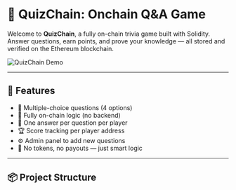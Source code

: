 # 🧠 QuizChain: Onchain Q&A Game  
  
Welcome to **QuizChain**, a fully on-chain trivia game built with Solidity.    
Answer questions, earn points, and prove your knowledge — all stored and verified on the Ethereum blockchain.  
  
![QuizChain Demo](https://media.giphy.com/media/v1.Y2lkPTc5MGI3NjExNjhkNThlYjBkYTRkY2E2ZjRjNzVjMjVjYjc1NzI3ZTY3ZmE1MTkxNCZjdD1n/3o6Zt481isNVuQI1l6/giphy.gif)  
  
---
  
## 🚀 Features

- 🧩 Multiple-choice questions (4 options)
- 🔐 Fully on-chain logic (no backend)
- 🧠 One answer per question per player
- 🏆 Score tracking per player address   
- ⚙️ Admin panel to add new questions 
- 🤖 No tokens, no payouts — just smart logic
 
---

## 📦 Project Structure

